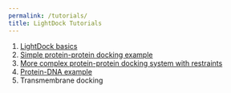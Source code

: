 ```yaml
---
permalink: /tutorials/
title: LightDock Tutorials
---
```


1. [LightDock basics](/tutorials/basics)
2. [Simple protein-protein docking example](/tutorials/2UUY.md)
3. [More complex protein-protein docking system with restraints](https://brianjimenez.github.io/lightdock/4G6M.html)
4. [Protein-DNA example](https://brianjimenez.github.io/lightdock/1AZP.html)
5. Transmembrane docking

